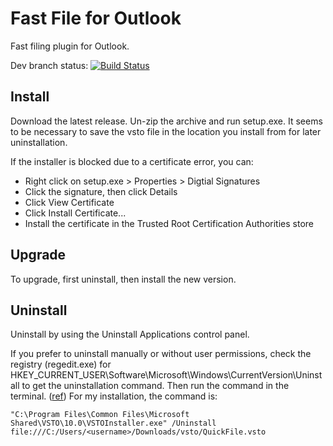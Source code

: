 # Fast File for Outlook

Fast filing plugin for Outlook.

Dev branch status: [![Build Status](https://img.shields.io/endpoint.svg?url=https%3A%2F%2Factions-badge.atrox.dev%2Fcleobis%2Ffast-file%2Fbadge%3Fref%3Ddev&style=flat)](https://actions-badge.atrox.dev/cleobis/fast-file/goto?ref=dev)

## Install
Download the latest release. Un-zip the archive and run setup.exe. It seems to be necessary to save the vsto file in the location you install from for later uninstallation.

If the installer is blocked due to a certificate error, you can:
* Right click on setup.exe > Properties > Digtial Signatures
* Click the signature, then click Details
* Click View Certificate
* Click Install Certificate...
* Install the certificate in the Trusted Root Certification Authorities store

## Upgrade
To upgrade, first uninstall, then install the new version.

## Uninstall
Uninstall by using the Uninstall Applications control panel.

If you prefer to uninstall manually or without user permissions, check the registry (regedit.exe) for HKEY_CURRENT_USER\Software\Microsoft\Windows\CurrentVersion\Uninstall to get the uninstallation command. Then run the command in the terminal. ([ref](https://social.technet.microsoft.com/Forums/ie/en-US/8d920ece-614a-4109-afae-a408abbcbdf0/uninstalling-office-vsto-addins?forum=officeitproprevious)) For my installation, the command is:

    "C:\Program Files\Common Files\Microsoft Shared\VSTO\10.0\VSTOInstaller.exe" /Uninstall file:///C:/Users/<username>/Downloads/vsto/QuickFile.vsto
